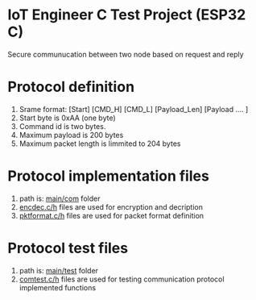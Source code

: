 # IoT Engineer C Test Project (ESP32 C)
Secure communucation between two node based on request and reply 

# Protocol definition
  1) Srame format: 
      [Start] [CMD_H]  [CMD_L] [Payload_Len]  [Payload .... ]
  2) Start byte is 0xAA (one byte)
  3) Command id is two bytes.
  4) Maximum payload is 200 bytes 
  5) Maximum packet length is limmited to 204 bytes

# Protocol implementation files 
  1) path is: [main/com](/IoTEngCTestPrj/IoTEngCTestPrj/main/com/) folder
  2) [encdec.c/h](/IoTEngCTestPrj/IoTEngCTestPrj/main/com/encdec.c) files are used for encryption and decription
  3) [pktformat.c/h](/IoTEngCTestPrj/IoTEngCTestPrj/main/com/pktformat.c) files are used for packet format definition 
  


  # Protocol test files 
  1) path is: [main/test](/IoTEngCTestPrj/IoTEngCTestPrj/main/test/) folder
  2) [comtest.c/h](/IoTEngCTestPrj/IoTEngCTestPrj/main/test/comtest.c) files are used for testing communication protocol implemented functions
 
